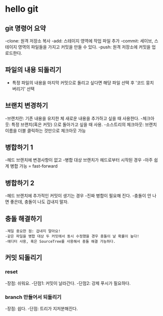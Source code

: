 # hello git

## git 명령어 요약

  -clone: 원격 저장소 복사
  -add: 스테이지 영역에 작업 파일 추가
  -commit: 세이브, 스테이지 영역의 파일들을 가지고 커밋을 만들 수 있다.
  -push: 원격 저장소에 커밋을 업로드한다.

## 파일의 내용 되돌리기

- 특정 파일의 내용을 마지막 커밋으로 돌리고 싶다면 해당 파일 선택 후 '코드 뭉치 버리기' 선택

## 브랜치 변경하기

  -브랜치란: 기존 내용을 유지한 체 새로운 내용을 추가하고 싶을 때 사용한다.
  -체크아웃: 특정 브랜치(혹은 커밋) 으로 돌아가고 싶을 때 사용.
  -소스트리의 체크아웃: 브랜치 이름을 더블 클릭하는 것만으로 체크아웃 가능

## 병합하기 1
  
  -헤드 브랜치에 변경사항이 없고
  -병합 대상 브랜치가 헤드로부터 시작된 경우
  -아주 쉽게 병합 가능 = fast-forward

## 병합하기 2
  
  -헤드 브랜치에 추가적인 커밋이 생기는 경우
  -진짜 병합이 필요해 진다.
  -충돌이 안 나면 좋은데, 충돌이 나도 겁내지 말자.

  ## 충돌 해결하기
    
    -제일 중요한 점: 겁내지 말아요!
    -같은 파일을 병합 대상 두 커밋에서 동시 수정했을 경우 충돌이 날 확률이 높다!
    -에디터 사용, 혹은 SourceTree를 사용해서 충돌 해결 가능하다.
  
  ## 커밋 되돌리기

  ### reset

  -장점: 쉬워요.
  -단점1: 커밋이 날라간다.
  -단점2: 강제 푸시가 필요하다.


  ### branch 만들어서 되돌리기

  -장점: 쉽다.
  -단점: 트리가 지저분해진다.